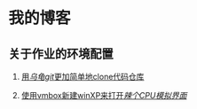 # 我的博客

## 关于作业的环境配置

1. <a href="001(forlab01" target="_blank">用*乌龟git*更加简单地clone代码仓库</a>

2. <a href="002(forlab07" target="_blank">使用vmbox新建winXP来打开*辣个CPU模拟界面*</a>